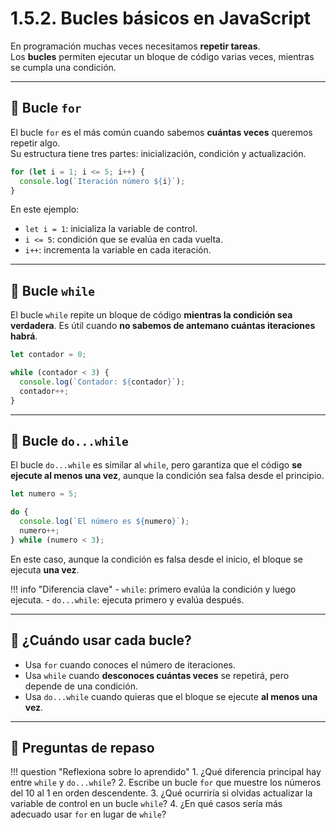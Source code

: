 # 1.5.2. Bucles básicos en JavaScript

En programación muchas veces necesitamos **repetir tareas**.  
Los **bucles** permiten ejecutar un bloque de código varias veces, mientras se cumpla una condición.

---

## 📌 Bucle `for`

El bucle `for` es el más común cuando sabemos **cuántas veces** queremos repetir algo.  
Su estructura tiene tres partes: inicialización, condición y actualización.

```js
for (let i = 1; i <= 5; i++) {
  console.log(`Iteración número ${i}`);
}
```

En este ejemplo:

* `let i = 1`: inicializa la variable de control.
* `i <= 5`: condición que se evalúa en cada vuelta.
* `i++`: incrementa la variable en cada iteración.

---

## 📌 Bucle `while`

El bucle `while` repite un bloque de código **mientras la condición sea verdadera**.
Es útil cuando **no sabemos de antemano cuántas iteraciones habrá**.

```js
let contador = 0;

while (contador < 3) {
  console.log(`Contador: ${contador}`);
  contador++;
}
```

---

## 📌 Bucle `do...while`

El bucle `do...while` es similar al `while`, pero garantiza que el código **se ejecute al menos una vez**, aunque la condición sea falsa desde el principio.

```js
let numero = 5;

do {
  console.log(`El número es ${numero}`);
  numero++;
} while (numero < 3);
```

En este caso, aunque la condición es falsa desde el inicio, el bloque se ejecuta **una vez**.

!!! info "Diferencia clave"
    - `while`: primero evalúa la condición y luego ejecuta.
    - `do...while`: ejecuta primero y evalúa después.

---

## 📌 ¿Cuándo usar cada bucle?

* Usa `for` cuando conoces el número de iteraciones.
* Usa `while` cuando **desconoces cuántas veces** se repetirá, pero depende de una condición.
* Usa `do...while` cuando quieras que el bloque se ejecute **al menos una vez**.

---

## 📝 Preguntas de repaso

!!! question "Reflexiona sobre lo aprendido"
    1. ¿Qué diferencia principal hay entre `while` y `do...while`?
    2. Escribe un bucle `for` que muestre los números del 10 al 1 en orden descendente.
    3. ¿Qué ocurriría si olvidas actualizar la variable de control en un bucle `while`?
    4. ¿En qué casos sería más adecuado usar `for` en lugar de `while`?